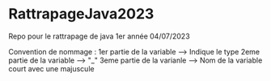 # RattrapageJava2023
Repo pour le rattrapage de java 1er année 04/07/2023 

Convention de nommage :
1er partie de la variable --> Indique le type
2eme partie de la variable --> "_"
3eme partie de la varianle --> Nom de la variable court avec une majuscule
